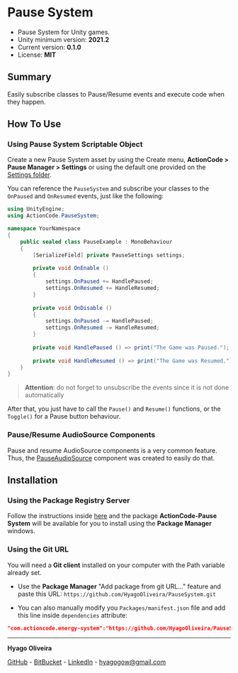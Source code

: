 # Pause System

* Pause System for Unity games.
* Unity minimum version: **2021.2**
* Current version: **0.1.0**
* License: **MIT**

## Summary

Easily subscribe classes to Pause/Resume events and execute code when they happen.

## How To Use

### Using Pause System Scriptable Object

Create a new Pause System asset by using the Create menu, **ActionCode > Pause Manager > Settings** or using the default one provided on the [Settings folder](/Settings).

You can reference the `PauseSystem` and subscribe your classes to the `OnPaused` and `OnResumed` events, just like the following:

```csharp
using UnityEngine;
using ActionCode.PauseSystem;

namespace YourNamespace
{
    public sealed class PauseExample : MonoBehaviour 
    {
	    [SerializeField] private PauseSettings settings;
	    
	    private void OnEnable ()
	    {
		    settings.OnPaused += HandlePaused;
		    settings.OnResumed += HandleResumed;
	    }
        
	    private void OnDisable ()
	    {
		    settings.OnPaused -= HandlePaused;
		    settings.OnResumed -= HandleResumed;
	    }
	    
	    private void HandlePaused () => print("The Game was Paused.");
	    
	    private void HandleResumed () => print("The Game was Resumed.");
    }
}
```

> **Attention**: do not forget to unsubscribe the events since it is not done automatically

After that, you just have to call the `Pause()` and `Resume()` functions, or the `Toggle()` for a Pause button behaviour.

### Pause/Resume AudioSource Components

Pause and resume AudioSource components is a very common feature. 
Thus, the [PauseAudioSource](/Runtime/Components/PauseAudioSource.cs) component was created to easily do that.

## Installation

### Using the Package Registry Server

Follow the instructions inside [here](https://cutt.ly/ukvj1c8) and the package **ActionCode-Pause System** 
will be available for you to install using the **Package Manager** windows.

### Using the Git URL

You will need a **Git client** installed on your computer with the Path variable already set. 

- Use the **Package Manager** "Add package from git URL..." feature and paste this URL: `https://github.com/HyagoOliveira/PauseSystem.git`

- You can also manually modify you `Packages/manifest.json` file and add this line inside `dependencies` attribute: 

```json
"com.actioncode.energy-system":"https://github.com/HyagoOliveira/PauseSystem.git"
```

---

**Hyago Oliveira**

[GitHub](https://github.com/HyagoOliveira) -
[BitBucket](https://bitbucket.org/HyagoGow/) -
[LinkedIn](https://www.linkedin.com/in/hyago-oliveira/) -
<hyagogow@gmail.com>